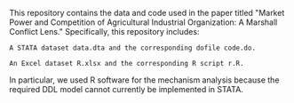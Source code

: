 This repository contains the data and code used in the paper titled "Market Power and Competition of Agricultural Industrial Organization: A Marshall Conflict Lens."  Specifically, this repository includes:

    A STATA dataset data.dta and the corresponding dofile code.do.

    An Excel dataset R.xlsx and the corresponding R script r.R.

In particular, we used R software for the mechanism analysis because the required DDL model cannot currently be implemented in STATA.

